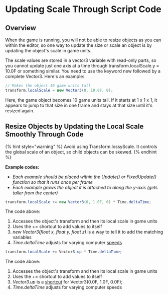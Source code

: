 # Updating Scale Through Script Code

## Overview

When the game is running, you will not be able to resize objects as you can within the editor, so one way to update the size or scale an object is by updating the object's scale in game units.

The scale values are stored in a vector3 variable with read-only parts, so you cannot update just one axis at a time through transform.localScale.y = 10.0F or something similar. You need to use the keyword new followed by a complete Vector3. Here's an example:

```csharp
// Makes the object 10 game units tall
transform.localScale = new Vector3(0, 10.0F, 0);
```

Here, the game object becomes 10 game units tall. If it starts at 1 x 1 x 1, it appears to jump to that size in one frame and stays at that size until it's resized again.

## Resize Objects by Updating the Local Scale Smoothly Through Code

{% hint style="warning" %}
Avoid using Transform.lossyScale. It controls the global scale of an object, so child objects can be skewed.
{% endhint %}

**Example codes:**

* _Each example should be placed within the Update\(\) or FixedUpdate\(\) function so that it runs once per frame_
* _Each example grows the object it is attached to along the y-axis \(gets taller from the center\)_

```csharp
transform.localScale += new Vector3(0, 1.0F, 0) * Time.deltaTime;
```

The code above:

1. Accesses the object's transform and then its local scale in game units
2. Uses the += shortcut to add values to itself
3. _new Vector3\(float x, float y, float z\)_ is a way to tell it to add the matching variables
4. _Time.deltaTime_ adjusts for varying computer [speeds](../controlling-speed.md)

```csharp
transform.localScale += Vector3.up * Time.deltaTime;
```

The code above:

1. Accesses the object's transform and then its local scale in game units
2. Uses the += shortcut to add values to itself
3. _Vector3.up_ is a [shortcut](../handy-transform-shortcuts.md) for Vector3\(0.0F, 1.0F, 0.0F\);
4. _Time.deltaTime_ adjusts for varying computer speeds

